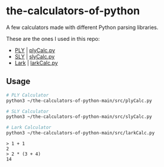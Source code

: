 # the-calculators-of-python
A few calculators made with different Python parsing libraries.

These are the ones I used in this repo:
* [PLY](https://github.com/dabeaz/ply) | [plyCalc.py](src/plyCalc.py)
* [SLY](https://github.com/dabeaz/sly) | [slyCalc.py](src/slyCalc.py)
* [Lark](https://github.com/lark-parser/lark) | [larkCalc.py](src/larkCalc.py)

## Usage
```bash
# PLY Calculator
python3 ~/the-calculators-of-python-main/src/plyCalc.py

# SLY Calculator
python3 ~/the-calculators-of-python-main/src/slyCalc.py

# Lark Calculator
python3 ~/the-calculators-of-python-main/src/larkCalc.py
```

```
> 1 + 1
2
> 2 * (3 + 4)
14
```
